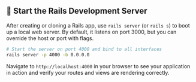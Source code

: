 ## 🚀 Start the Rails Development Server
After creating or cloning a Rails app, use `rails server` (or `rails s`) to boot up a local web server. By default, it listens on port 3000, but you can override the host or port with flags.

```bash
# Start the server on port 4000 and bind to all interfaces
rails server -p 4000 -b 0.0.0.0
```  
Navigate to `http://localhost:4000` in your browser to see your application in action and verify your routes and views are rendering correctly.